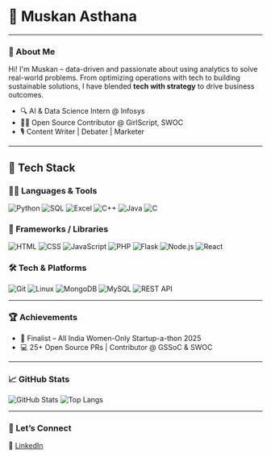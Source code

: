 # 💫 Muskan Asthana

---

### 🧠 About Me

Hi! I'm Muskan – data-driven and passionate about using analytics to solve real-world problems. From optimizing operations with tech to building sustainable solutions, I have blended **tech with strategy** to drive business outcomes.

- 🔍 AI & Data Science Intern @ Infosys
- 👩‍💻 Open Source Contributor @ GirlScript, SWOC
- 🎙️ Content Writer | Debater | Marketer

---

## 🚀 Tech Stack

### 👩‍💻 Languages & Tools
![Python](https://img.shields.io/badge/Python-3670A0?style=for-the-badge&logo=python&logoColor=white)
![SQL](https://img.shields.io/badge/SQL-4479A1?style=for-the-badge&logo=mysql&logoColor=white)
![Excel](https://img.shields.io/badge/Microsoft_Excel-217346?style=for-the-badge&logo=microsoftexcel&logoColor=white)
![C++](https://img.shields.io/badge/C++-00599C?style=for-the-badge&logo=cplusplus&logoColor=white)
![Java](https://img.shields.io/badge/Java-ED8B00?style=for-the-badge&logo=java&logoColor=white)
![C](https://img.shields.io/badge/C-00599C?style=for-the-badge&logo=c&logoColor=white)

### 🧩 Frameworks / Libraries
![HTML](https://img.shields.io/badge/HTML5-E34F26?style=for-the-badge&logo=html5&logoColor=white)
![CSS](https://img.shields.io/badge/CSS3-1572B6?style=for-the-badge&logo=css3&logoColor=white)
![JavaScript](https://img.shields.io/badge/JavaScript-F7DF1E?style=for-the-badge&logo=javascript&logoColor=black)
![PHP](https://img.shields.io/badge/PHP-777BB4?style=for-the-badge&logo=php&logoColor=white)
![Flask](https://img.shields.io/badge/Flask-000000?style=for-the-badge&logo=flask&logoColor=white)
![Node.js](https://img.shields.io/badge/Node.js-339933?style=for-the-badge&logo=nodedotjs&logoColor=white)
![React](https://img.shields.io/badge/React.js-61DAFB?style=for-the-badge&logo=react&logoColor=black)

### 🛠️ Tech & Platforms
![Git](https://img.shields.io/badge/Git-F05032?style=for-the-badge&logo=git&logoColor=white)
![Linux](https://img.shields.io/badge/Linux-FCC624?style=for-the-badge&logo=linux&logoColor=black)
![MongoDB](https://img.shields.io/badge/MongoDB-4EA94B?style=for-the-badge&logo=mongodb&logoColor=white)
![MySQL](https://img.shields.io/badge/MySQL-00758F?style=for-the-badge&logo=mysql&logoColor=white)
![REST API](https://img.shields.io/badge/REST%20API-02569B?style=for-the-badge&logo=postman&logoColor=white)


---

### 🏆 Achievements

- 🧠 Finalist – All India Women-Only Startup-a-thon 2025  
- 💻 25+ Open Source PRs | Contributor @ GSSoC & SWOC  

---

### 📈 GitHub Stats

![GitHub Stats](https://github-readme-stats.vercel.app/api?username=yourusername&show_icons=true&theme=radical)
![Top Langs](https://github-readme-stats.vercel.app/api/top-langs/?username=yourusername&layout=compact&theme=radical)

---

### 🤝 Let’s Connect
  
🔗 [LinkedIn](https://linkedin.com/in/muskan-asthana/)
